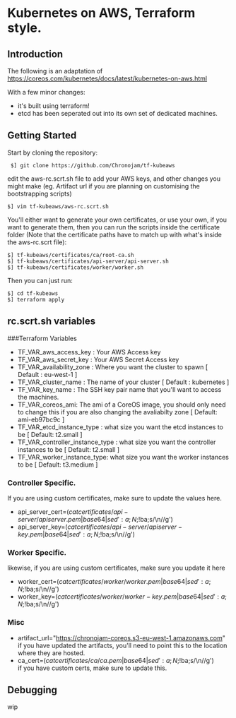 Kubernetes on AWS, Terraform style.
=

Introduction
-

The following is an adaptation of  
https://coreos.com/kubernetes/docs/latest/kubernetes-on-aws.html

With a few minor changes:
   
- it's built using terraform!  
- etcd has been seperated out into its own set of dedicated machines.


Getting Started
-
Start by cloning the repository:  

     $] git clone https://github.com/Chronojam/tf-kubeaws

edit the aws-rc.scrt.sh file to add your AWS keys, and other changes you might make (eg. Artifact url if you are planning on customising the bootstrapping scripts)

    $] vim tf-kubeaws/aws-rc.scrt.sh


You'll either want to generate your own certificates, or use your own, if you want to generate them, then you can run the scripts inside the certificate folder (Note that the certificate paths have to match up with what's inside the aws-rc.scrt file):  

    $] tf-kubeaws/certificates/ca/root-ca.sh
    $] tf-kubeaws/certificates/api-server/api-server.sh
    $] tf-kubeaws/certificates/worker/worker.sh


Then you can just run:

    $] cd tf-kubeaws
    $] terraform apply

rc.scrt.sh variables
--

###Terraform Variables
- TF\_VAR\_aws\_access\_key : Your AWS Access key
- TF\_VAR\_aws\_secret\_key  : Your AWS Secret Access key
- TF\_VAR\_availability\_zone : Where you want the cluster to spawn [ Default : eu-west-1 ]
- TF\_VAR\_cluster\_name : The name of your cluster [ Default : kubernetes ]
- TF\_VAR\_key\_name : The SSH key pair name that you'll want to access the machines.
- TF\_VAR\_coreos\_ami: The ami of a CoreOS image, you should only need to change this if you are also changing the avaliabilty zone [ Default:  ami-eb97bc9c ]
- TF\_VAR\_etcd\_instance\_type : what size you want the etcd instances to be [ Default: t2.small ]
- TF\_VAR\_controller\_instance\_type :  what size you want the controller instances to be [ Default: t2.small ]
- TF\_VAR\_worker\_instance\_type: what size you want the worker instances to be [ Default: t3.medium ]


### Controller Specific.
If you are using custom certificates, make sure to update the values here.
  
- api\_server\_cert=$(cat certificates/api-server/apiserver.pem |base64 |sed ':a;N;$!ba;s/\n//g')  
- api\_server\_key=$(cat certificates/api-server/apiserver-key.pem |base64 |sed ':a;N;$!ba;s/\n//g')

### Worker Specific.
likewise, if you are using custom certificates, make sure you update it here
  
- worker\_cert=$(cat certificates/worker/worker.pem |base64 |sed ':a;N;$!ba;s/\n//g')  
- worker\_key=$(cat certificates/worker/worker-key.pem |base64 |sed ':a;N;$!ba;s/\n//g')


### Misc
- artifact\_url="https://chronojam-coreos.s3-eu-west-1.amazonaws.com"  
  if you have updated the artifacts, you'll need to point this to the location where they are hosted.
- ca\_cert=$(cat certificates/ca/ca.pem |base64 |sed ':a;N;$!ba;s/\n//g')  
  if you have custom certs, make sure to update this.

Debugging
-
wip
